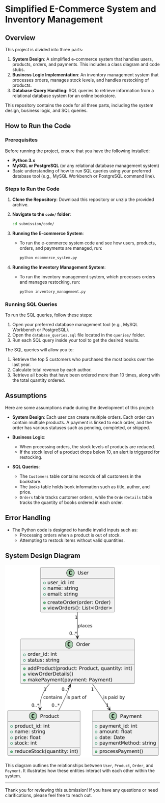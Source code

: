 # Simplified E-Commerce System and Inventory Management

## Overview

This project is divided into three parts:

1. **System Design**: A simplified e-commerce system that handles users, products, orders, and payments. This includes a class diagram and code stubs.
2. **Business Logic Implementation**: An inventory management system that processes orders, manages stock levels, and handles restocking of products.
3. **Database Query Handling**: SQL queries to retrieve information from a relational database system for an online bookstore.

This repository contains the code for all three parts, including the system design, business logic, and SQL queries.


## How to Run the Code

### Prerequisites

Before running the project, ensure that you have the following installed:

- **Python 3.x**
- **MySQL or PostgreSQL** (or any relational database management system)
- Basic understanding of how to run SQL queries using your preferred database tool (e.g., MySQL Workbench or PostgreSQL command line).

### Steps to Run the Code

1. **Clone the Repository**: Download this repository or unzip the provided archive.

2. **Navigate to the `code/` folder**:
    ```bash
    cd submission/code/
    ```

3. **Running the E-commerce System**:
    - To run the e-commerce system code and see how users, products, orders, and payments are managed, run:
      ```bash
      python ecommerce_system.py
      ```

4. **Running the Inventory Management System**:
    - To run the inventory management system, which processes orders and manages restocking, run:
      ```bash
      python inventory_management.py
      ```

### Running SQL Queries

To run the SQL queries, follow these steps:

1. Open your preferred database management tool (e.g., MySQL Workbench or PostgreSQL).
2. Open the `database_queries.sql` file located in the `queries/` folder.
3. Run each SQL query inside your tool to get the desired results.

The SQL queries will allow you to:
1. Retrieve the top 5 customers who purchased the most books over the last year.
2. Calculate total revenue by each author.
3. Retrieve all books that have been ordered more than 10 times, along with the total quantity ordered.

## Assumptions

Here are some assumptions made during the development of this project:

- **System Design**: Each user can create multiple orders. Each order can contain multiple products. A payment is linked to each order, and the order has various statuses such as pending, completed, or shipped.
  
- **Business Logic**: 
  - When processing orders, the stock levels of products are reduced.
  - If the stock level of a product drops below 10, an alert is triggered for restocking.
  
- **SQL Queries**: 
  - The `Customers` table contains records of all customers in the bookstore.
  - The `Books` table holds book information such as title, author, and price.
  - `Orders` table tracks customer orders, while the `OrderDetails` table tracks the quantity of books ordered in each order.

## Error Handling

- The Python code is designed to handle invalid inputs such as:
  - Processing orders when a product is out of stock.
  - Attempting to restock items without valid quantities.

## System Design Diagram

![Class Diagram](./diagrams/class_diagram.png)

This diagram outlines the relationships between `User`, `Product`, `Order`, and `Payment`. It illustrates how these entities interact with each other within the system.

---

Thank you for reviewing this submission! If you have any questions or need clarifications, please feel free to reach out.

